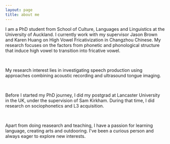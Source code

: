 ```yaml
---
layout: page
title: about me
---
```


I am a PhD student from School of Culture, Languages and Linguistics at the University of Auckland. I currently work with my supervisor Jason Brown and Karen Huang on High Vowel Fricativization in Changzhou Chinese. My research focuses on the factors from phonetic and phonological structure that induce high vowel to transition into fricative vowel.

<br>

My research interest lies in investigating speech production using approaches combining acoustic recording and ultrasound tongue imaging. 

<br>

Before I started my PhD journey, I did my postgrad at Lancaster University in the UK, under the supervision of Sam Kirkham. During that time, I did research on sociophonetics and L3 acquisition.

<br>

Apart from doing reasearch and teaching, I have
a passion for learning language, creating arts and outdooring. I've been a curious person and always eager to explore new interests.
